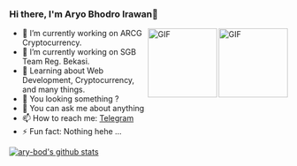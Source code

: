 ### Hi there, I'm Aryo Bhodro Irawan👋

<img align="right" alt="GIF" height="125px" src="https://media0.giphy.com/media/Tk80oT8vrGZiH8Uq1u/giphy.gif" />
<img align="right" alt="GIF" height="125px" src="https://media2.giphy.com/media/KztT2c4u8mYYUiMKdJ/giphy.gif" />

- 🔭 I’m currently working on ARCG Cryptocurrency.
- 🌱 I’m currently working on SGB Team Reg. Bekasi.
- 📌 Learning about Web Development, Cryptocurrency, and many things.
- 🤔 You looking something ?
- 💬 You can ask me about anything
- 📫 How to reach me: [Telegram](https://t.me/ary_bod)
- ⚡ Fun fact: Nothing hehe ...

[![ary-bod's github stats](https://github-readme-stats.vercel.app/api?username=ary-bod&title_color=333&text_color=777&show_icons=true&icon_color=333&hide_border=true)](https://github.com/ary-bod)

